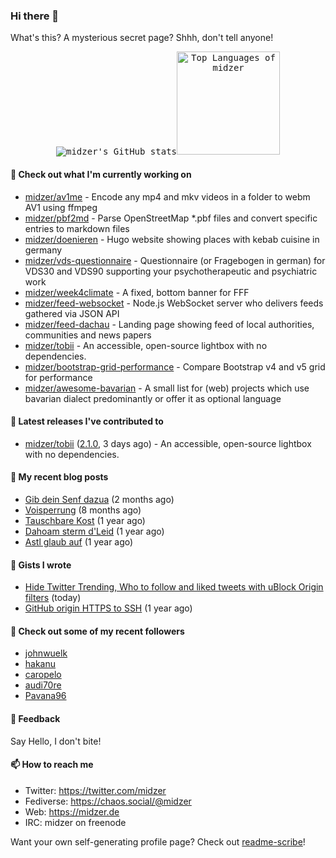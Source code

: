 ### Hi there 👋

What's this? A mysterious secret page? Shhh, don't tell anyone!

<p align="center">
  <kbd><img src="https://github-readme-stats.vercel.app/api?username=midzer&show_icons=true&hide_title=true&hide_border=true&theme=tokyonight" alt="midzer's GitHub stats"><img height="165" src="https://github-readme-stats.vercel.app/api/top-langs/?username=midzer&layout=compact&langs_count=8&hide_border=true&theme=tokyonight" alt="Top Languages of midzer"></kbd>
</p>

#### 🌱 Check out what I'm currently working on

- [midzer/av1me](https://github.com/midzer/av1me) - Encode any mp4 and mkv videos in a folder to webm AV1 using ffmpeg
- [midzer/pbf2md](https://github.com/midzer/pbf2md) - Parse OpenStreetMap *.pbf files and convert specific entries to markdown files
- [midzer/doenieren](https://github.com/midzer/doenieren) - Hugo website showing places with kebab cuisine in germany
- [midzer/vds-questionnaire](https://github.com/midzer/vds-questionnaire) - Questionnaire (or Fragebogen in german) for VDS30 and VDS90 supporting your psychotherapeutic and psychiatric work
- [midzer/week4climate](https://github.com/midzer/week4climate) - A fixed, bottom banner for FFF
- [midzer/feed-websocket](https://github.com/midzer/feed-websocket) - Node.js WebSocket server who delivers feeds gathered via JSON API
- [midzer/feed-dachau](https://github.com/midzer/feed-dachau) - Landing page showing feed of local authorities, communities and news papers
- [midzer/tobii](https://github.com/midzer/tobii) - An accessible, open-source lightbox with no dependencies.
- [midzer/bootstrap-grid-performance](https://github.com/midzer/bootstrap-grid-performance) - Compare Bootstrap v4 and v5 grid for performance
- [midzer/awesome-bavarian](https://github.com/midzer/awesome-bavarian) - A small list for (web) projects which use bavarian dialect predominantly or offer it as optional language

#### 🔭 Latest releases I've contributed to

- [midzer/tobii](https://github.com/midzer/tobii) ([2.1.0](https://github.com/midzer/tobii/releases/tag/2.1.0), 3 days ago) - An accessible, open-source lightbox with no dependencies.

#### 📜 My recent blog posts

- [Gib dein Senf dazua](https://ampergai.de/2021/02/001/) (2 months ago)
- [Voisperrung](https://ampergai.de/2020/08/001/) (8 months ago)
- [Tauschbare Kost](https://ampergai.de/2020/04/001/) (1 year ago)
- [Dahoam sterm d&#39;Leid](https://ampergai.de/2020/03/001/) (1 year ago)
- [Astl glaub auf](https://ampergai.de/2020/02/001/) (1 year ago)

#### 📓 Gists I wrote

- [Hide Twitter Trending, Who to follow and liked tweets with uBlock Origin filters](https://gist.github.com/1afc39bdf5adbfe0020d1c2212b76b87) (today)
- [GitHub origin HTTPS to SSH](https://gist.github.com/3ceba8ad7d956e02d9e920b121d8d059) (1 year ago)

#### 👯 Check out some of my recent followers

- [johnwuelk](https://github.com/johnwuelk)
- [hakanu](https://github.com/hakanu)
- [caropelo](https://github.com/caropelo)
- [audi70re](https://github.com/audi70re)
- [Pavana96](https://github.com/Pavana96)

#### 💬 Feedback

Say Hello, I don't bite!

#### 📫 How to reach me

- Twitter: https://twitter.com/midzer
- Fediverse: https://chaos.social/@midzer
- Web: https://midzer.de
- IRC: midzer on freenode

Want your own self-generating profile page? Check out [readme-scribe](https://github.com/muesli/readme-scribe)!
